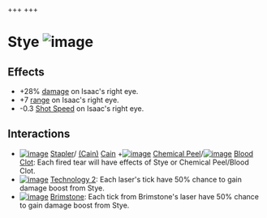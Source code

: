 +++
+++

 # Stye ![image](/image/Stye.png) 

Effects
---------


* +28% [damage](/wiki/Damage "Damage") on Isaac's right eye.
* +7 [range](/wiki/Range "Range") on Isaac's right eye.
* -0.3 [Shot Speed](/wiki/Shot_Speed "Shot Speed") on Isaac's right eye.


Interactions
--------------


* [![image](/image/Stapler.png)](/wiki/Stapler "Stapler") [Stapler](/wiki/Stapler "Stapler")/ [(Cain)](/wiki/Cain "Cain") [Cain](/wiki/Cain "Cain") +[![image](/image/Chemical_Peel.png)](/wiki/Chemical_Peel "Chemical Peel") [Chemical Peel](/wiki/Chemical_Peel "Chemical Peel")/[![image](/image/Blood_Clot.png)](/wiki/Blood_Clot "Blood Clot") [Blood Clot](/wiki/Blood_Clot "Blood Clot"): Each fired tear will have effects of Stye or Chemical Peel/Blood Clot.
* [![image](/image/Technology_2.png)](/wiki/Technology_2 "Technology 2") [Technology 2](/wiki/Technology_2 "Technology 2"): Each laser's tick have 50% chance to gain damage boost from Stye.
* [![image](/image/Brimstone.png)](/wiki/Brimstone "Brimstone") [Brimstone](/wiki/Brimstone "Brimstone"): Each tick from Brimstone's laser have 50% chance to gain damage boost from Stye.


